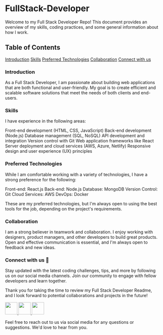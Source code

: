 # FullStack-Developer

Welcome to my Full Stack Developer Repo! This document provides an overview of my skills, coding practices, and some general information about how I work.

## Table of Contents
[Introduction](#introduction)
[Skills](#skills)
[Preferred Technologies](#preferred-technologies)
[Collaboration](#collaboration)
[Connect with us](#connect-with-us-gift_heart)

### Introduction
As a Full Stack Developer, I am passionate about building web applications that are both functional and user-friendly. My goal is to create efficient and scalable software solutions that meet the needs of both clients and end-users.

### Skills
I have experience in the following areas:

Front-end development (HTML, CSS, JavaScript)
Back-end development (Node.js)
Database management (SQL, NoSQL)
API development and integration
Version control with Git
Web application frameworks like React
Server deployment and cloud services (AWS, Azure, Netlify)
Responsive design and user experience (UX) principles

### Preferred Technologies
While I am comfortable working with a variety of technologies, I have a strong preference for the following:

Front-end: React.js
Back-end: Node.js
Database: MongoDB
Version Control: Git
Cloud Services: AWS
DevOps: Docker

These are my preferred technologies, but I'm always open to using the best tools for the job, depending on the project's requirements.

### Collaboration
I am a strong believer in teamwork and collaboration. I enjoy working with designers, product managers, and other developers to build great products. Open and effective communication is essential, and I'm always open to feedback and new ideas.

### Connect with us :gift_heart:
Stay updated with the latest coding challenges, tips, and more by following us on our social media channels. Join our community to engage with fellow developers and learn together.

Thank you for taking the time to review my Full Stack Developer Readme, and I look forward to potential collaborations and projects in the future!

<div>
  <a href="https://www.linkedin.com/in/abhishekkushwahaa/">
    <img src="https://upload.wikimedia.org/wikipedia/commons/thumb/c/ca/LinkedIn_logo_initials.png/640px-LinkedIn_logo_initials.png" width="40" height="40">
  </a>
  <a href="https://www.instagram.com/abhishekkushwaha.me/">
    <img src="https://www.freepnglogos.com/uploads/logo-ig-png/logo-ig-instagram-new-logo-vector-download-13.png" width="40" height="40">
  </a>
  <a href="https://twitter.com/AbhishekKushwaa">
    <img src="https://upload.wikimedia.org/wikipedia/commons/5/57/X_logo_2023_%28white%29.png" width="40" height="40">
  </a>
</div>

Feel free to reach out to us via social media for any questions or suggestions. We'd love to hear from you.